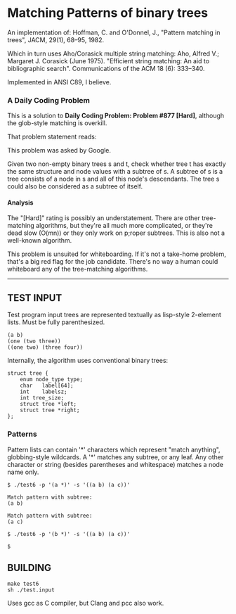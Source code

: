 # Matching Patterns of binary trees

An implementation of:
Hoffman, C. and O'Donnel, J., "Pattern matching in trees", JACM, 29(1), 68–95, 1982.

Which in turn uses Aho/Corasick multiple string matching:
Aho, Alfred V.; Margaret J. Corasick (June 1975).
"Efficient string matching: An aid to bibliographic search".
Communications of the ACM 18 (6): 333–340. 

Implemented in ANSI C89, I believe.

### A Daily Coding Problem

This is a solution to __Daily Coding Problem: Problem #877 [Hard]__,
although the glob-style matching is overkill.

That problem statement reads:

This problem was asked by Google.

Given two non-empty binary trees s and t,
check whether tree t has exactly the same structure and node values with a subtree of s.
A subtree of s is a tree consists of a node in s and all of this node's descendants.
The tree s could also be considered as a subtree of itself.

#### Analysis

The "[Hard]" rating is possibly an understatement.
There are other tree-matching algorithms,
but they're all much more complicated,
or they're dead slow (O(mn)) or they only work on p;roper subtrees.
This is also not a well-known algorithm.

This problem is unsuited for whiteboarding.
If it's not a take-home problem,
that's a big red flag for the job candidate.
There's no way a human could whiteboard any of the tree-matching algorithms.

---

## TEST INPUT

Test program input trees are represented textually as lisp-style 2-element
lists.  Must be fully parenthesized.

    (a b)
    (one (two three))
    ((one two) (three four))

Internally, the algorithm uses conventional binary trees:

	struct tree {
		enum node_type type;
		char   label[64];
		int    labelsz;
		int tree_size;
		struct tree *left;
		struct tree *right;
	};


### Patterns

Pattern lists can contain '\*' characters which represent "match anything",
globbing-style wildcards.  A '\*' matches any subtree, or any leaf. Any other
character or string (besides parentheses and whitespace) matches a node name only.

	$ ./test6 -p '(a *)' -s '((a b) (a c))'
    
    Match pattern with subtree:
    (a b)
    
    Match pattern with subtree:
    (a c)

	$ ./test6 -p '(b *)' -s '((a b) (a c))'
    
    $

## BUILDING

    make test6
    sh ./test.input

Uses gcc as C compiler, but Clang and pcc also work.
